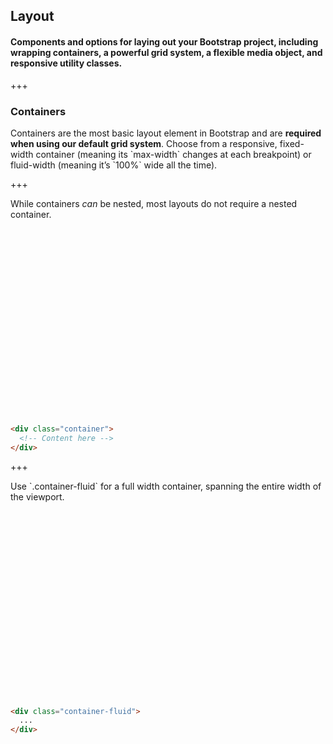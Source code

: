 
## Layout

#### Components and options for laying out your Bootstrap project, including wrapping containers, a powerful grid system, a flexible media object, and responsive utility classes.

+++

### Containers

<p>
  Containers are the most basic layout element in Bootstrap and are
  <strong>required when using our default grid system</strong>. Choose from a
  responsive, fixed-width container (meaning its `max-width` changes at each
  breakpoint) or fluid-width (meaning it’s `100%` wide all the time).
</p>

+++

<p>
  While containers <em>can</em> be nested, most layouts do not require a
  nested container.
</p>

<div class="row justify-content-center mb-3" style="height: 300px;">
  <div class="col-8 bg-success rounded mb-3"></div>
  <div class="col-2 bg-primary rounded mr-3"></div>
  <div class="col-6 bg-secondary rounded"></div>
</div>

```html
<div class="container">
  <!-- Content here -->
</div>
```

+++

<p>
  Use `.container-fluid` for a full width container, spanning the entire width
  of the viewport.
</p>

<div class="row justify-content-center mb-3" style="height: 300px;">
  <div class="col-11 bg-success rounded mb-3"></div>
  <div class="col-2 bg-primary rounded mr-3"></div>
  <div class="col-9 bg-secondary rounded"></div>
</div>

```html
<div class="container-fluid">
  ...
</div>
```
